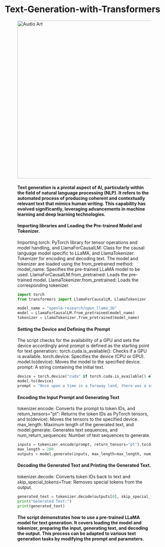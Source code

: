 # Text-Generation-with-Transformers

<figure>
        <img src="https://miro.medium.com/v2/resize:fit:672/1*ET54ajLE5REySpe-5HDS8A.png" alt ="Audio Art" style='width:800px;height:500px;'>
        <figcaption>

#### Text generation is a pivotal aspect of AI, particularly within the field of natural language processing (NLP). It refers to the automated process of producing coherent and contextually relevant text that mimics human writing. This capability has evolved significantly, leveraging advancements in machine learning and deep learning technologies.  

#### Importing libraries and Loading the Pre-trained Model and Tokenizer.
Importing torch: PyTorch library for tensor operations and model handling, and LlamaForCausalLM: Class for the causal language model specific to LLaMA, and LlamaTokenizer: Tokenizer for encoding and decoding text. 
The model and tokenizer are loaded using the from_pretrained method:
model_name: Specifies the pre-trained LLaMA model to be used.
LlamaForCausalLM.from_pretrained: Loads the pre-trained model.
LlamaTokenizer.from_pretrained: Loads the corresponding tokenizer.

 ```python
import torch
from transformers import LlamaForCausalLM, LlamaTokenizer

model_name = "openlm-research/open_llama_3b"  
model = LlamaForCausalLM.from_pretrained(model_name)
tokenizer = LlamaTokenizer.from_pretrained(model_name)
```
#### Setting the Device and Defining the Prompt
The script checks for the availability of a GPU and sets the device accordingly annd prompt is defined as the starting point for text generation::
torch.cuda.is_available(): Checks if a GPU is available.
torch.device: Specifies the device (CPU or GPU).
model.to(device): Moves the model to the specified device.
prompt: A string containing the initial text.

 ```python
device = torch.device("cuda" if torch.cuda.is_available() else "cpu")
model.to(device)
prompt = "Once upon a time in a faraway land, there was a small village where people lived in harmony with nature. One day,"
```

#### Encoding the Input Prompt and Generating Text
tokenizer.encode: Converts the prompt to token IDs, and return_tensors="pt": Returns the token IDs as PyTorch tensors, and to(device): Moves the tensors to the specified device.
max_length: Maximum length of the generated text, and model.generate: Generates text sequences, and num_return_sequences: Number of text sequences to generate.

 ```python
inputs = tokenizer.encode(prompt, return_tensors="pt").to(device)
max_length = 200
outputs = model.generate(inputs, max_length=max_length, num_return_sequences=1)
```

#### Decoding the Generated Text and Printing the Generated Text.
tokenizer.decode: Converts token IDs back to text and skip_special_tokens=True: Removes special tokens from the output.

 ```python
generated_text = tokenizer.decode(outputs[0], skip_special_tokens=True)
print("Generated Text:")
print(generated_text)
```

#### The script demonstrates how to use a pre-trained LLaMA model for text generation. It covers loading the model and tokenizer, preparing the input, generating text, and decoding the output. This process can be adapted to various text generation tasks by modifying the prompt and parameters.




